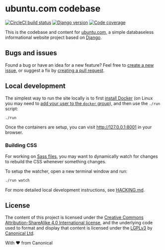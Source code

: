 # ubuntu.com codebase

[![CircleCI build status](https://circleci.com/gh/canonical-web-and-design/ubuntu.com.svg?style=shield)](https://circleci.com/gh/canonical-web-and-design/ubuntu.com) [![Django version](https://img.shields.io/badge/endpoint.svg?url=https%3A%2F%2Fdjango-from-requirements-txt-54rf3n1zxedi.runkit.sh%2F%3Fwebsite%3Dubuntu.com)](https://www.djangoproject.com/) [![Code coverage](https://codecov.io/gh/canonical-web-and-design/ubuntu.com/branch/master/graph/badge.svg)](https://codecov.io/gh/canonical-web-and-design/ubuntu.com)

This is the codebase and content for [ubuntu.com](https://ubuntu.com), a simple databaseless informational website project based on [Django](https://www.djangoproject.com/).

## Bugs and issues

Found a bug or have an idea for a new feature? Feel free to [create a new issue](https://github.com/ubuntudesign/www.ubuntu.com/issues/new), or suggest a fix by [creating a pull request](https://help.github.com/articles/creating-a-pull-request/).

## Local development

The simplest way to run the site locally is to first [install Docker](https://docs.docker.com/engine/installation/) (on Linux you may need to [add your user to the `docker` group](https://docs.docker.com/engine/installation/linux/linux-postinstall/)), and then use the `./run` script:

``` bash
./run
```

Once the containers are setup, you can visit <http://127.0.0.1:8001> in your browser.

### Building CSS

For working on [Sass files](static/css), you may want to dynamically watch for changes to rebuild the CSS whenever something changes.

To setup the watcher, open a new terminal window and run:

``` bash
./run watch
```

For more detailed local development instructions, see [HACKING.md](HACKING.md).

License
---

The content of this project is licensed under the [Creative Commons Attribution-ShareAlike 4.0 International license](https://creativecommons.org/licenses/by-sa/4.0/), and the underlying code used to format and display that content is licensed under the [LGPLv3](http://opensource.org/licenses/lgpl-3.0.html) by [Canonical Ltd](http://www.canonical.com/).


With ♥ from Canonical
